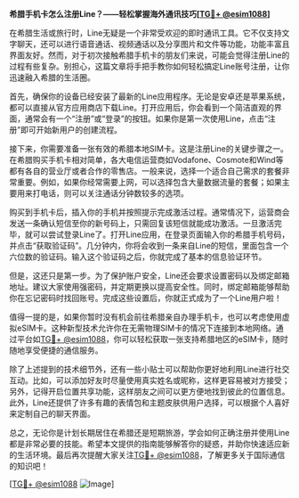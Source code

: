 **希腊手机卡怎么注册Line？——轻松掌握海外通讯技巧[[TG💪+ @esim1088](https://t.me/s/esim1088)]**

在希腊生活或旅行时，Line无疑是一个非常受欢迎的即时通讯工具。它不仅支持文字聊天，还可以进行语音通话、视频通话以及分享图片和文件等功能，功能丰富且界面友好。然而，对于初次接触希腊手机卡的朋友们来说，可能会觉得注册Line的过程有些复杂。别担心，这篇文章将手把手教你如何轻松搞定Line账号注册，让你迅速融入希腊的生活圈。

首先，确保你的设备已经安装了最新的Line应用程序。无论是安卓还是苹果系统，都可以直接从官方应用商店下载Line。打开应用后，你会看到一个简洁直观的界面，通常会有一个“注册”或“登录”的按钮。如果你是第一次使用Line，点击“注册”即可开始新用户的创建流程。

接下来，你需要准备一张有效的希腊本地SIM卡。这是注册Line的关键步骤之一。在希腊购买手机卡相对简单，各大电信运营商如Vodafone、Cosmote和Wind等都有各自的营业厅或者合作的零售店。一般来说，选择一个适合自己需求的套餐非常重要。例如，如果你经常需要上网，可以选择包含大量数据流量的套餐；如果主要用来打电话，则可以关注通话分钟数较多的选项。

购买到手机卡后，插入你的手机并按照提示完成激活过程。通常情况下，运营商会发送一条确认短信至你的新号码上，只需回复该短信就能成功激活。一旦激活完毕，就可以尝试登录Line了。打开Line应用，在登录页面输入你的希腊手机号码，并点击“获取验证码”。几分钟内，你将会收到一条来自Line的短信，里面包含一个六位数的验证码。输入这个验证码之后，你就完成了基本的信息验证环节。

但是，这还只是第一步。为了保护账户安全，Line还会要求设置密码以及绑定邮箱地址。建议大家使用强密码，并定期更换以提高安全性。同时，绑定邮箱能够帮助你在忘记密码时找回账号。完成这些设置后，你就正式成为了一个Line用户啦！

值得一提的是，如果你暂时没有机会前往希腊亲自办理手机卡，也可以考虑使用虚拟eSIM卡。这种新型技术允许你在无需物理SIM卡的情况下连接到本地网络。通过平台如[TG💪+ @esim1088](https://t.me/s/esim1088)，你可以轻松获取一张支持希腊地区的eSIM卡，随时随地享受便捷的通信服务。

除了上述提到的技术细节外，还有一些小贴士可以帮助你更好地利用Line进行社交互动。比如，可以添加好友时尽量使用真实姓名或昵称，这样更容易被对方接受；另外，记得开启位置共享功能，这样朋友之间可以更方便地找到彼此的位置信息。此外，Line还提供了许多有趣的表情包和主题皮肤供用户选择，可以根据个人喜好来定制自己的聊天界面。

总之，无论你是计划长期居住在希腊还是短期旅游，学会如何正确注册并使用Line都是非常必要的技能。希望本文提供的指南能够解答你的疑惑，并助你快速适应新的生活环境。最后再次提醒大家关注[TG💪+ @esim1088](https://t.me/s/esim1088)，了解更多关于国际通信的知识吧！ 

[[TG💪+ @esim1088](https://t.me/s/esim1088) ![Image](https://i.postimg.cc/4NQfJmqS/Snipaste-2025-05-13-00-14-12.png)]